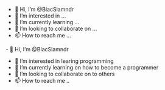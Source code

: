 - 👋 Hi, I’m @BlacSlamndr
- 👀 I’m interested in ...
- 🌱 I’m currently learning ...
- 💞️ I’m looking to collaborate on ...
- 📫 How to reach me ...

<!---
BlacSlamndr/BlacSlamndr is a ✨ special ✨ repository because its `README.md` (this file) appears on your GitHub profile.
You can click the Preview link to take a look at your changes.
--->- 👋 Hi, I’m @BlacSlamndr
- 👀 I’m interested in learing programming
- 🌱 I’m currently learning on how to become a programmer
- 💞️ I’m looking to collaborate on to others
- 📫 How to reach me ..

